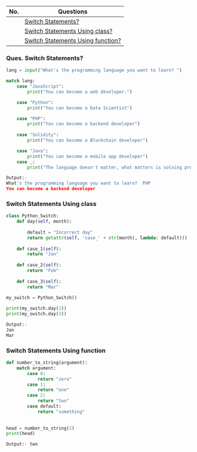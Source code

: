 |  No.  | Questions                                                              |
| :---: | ---------------------------------------------------------------------- |
|       | [Switch Statements?](#ques-switch-statements)                          |
|       | [Switch Statements Using class?](#switch-statements-using-class)       |
|       | [Switch Statements Using function?](#switch-statements-using-function) |

### Ques. Switch Statements?
```python
lang = input("What's the programming language you want to learn? ")

match lang:
    case "JavaScript":
        print("You can become a web developer.")

    case "Python":
        print("You can become a Data Scientist")

    case "PHP":
        print("You can become a backend developer")
    
    case "Solidity":
        print("You can become a Blockchain developer")

    case "Java":
        print("You can become a mobile app developer")
    case _:
        print("The language doesn't matter, what matters is solving problems.")

Output:-
What's the programming language you want to learn?  PHP
You can become a backend developer
```

### Switch Statements Using class
```python
class Python_Switch:
    def day(self, month):
 
        default = "Incorrect day" 
        return getattr(self, 'case_' + str(month), lambda: default)()
 
    def case_1(self):
        return "Jan"
 
    def case_2(self):
        return "Feb"
 
    def case_3(self):
        return "Mar"

my_switch = Python_Switch()
 
print(my_switch.day(1))
print(my_switch.day(3))

Output:-
Jan
Mar
```

### Switch Statements Using function
```python
def number_to_string(argument):
    match argument:
        case 0:
            return "zero"
        case 1:
            return "one"
        case 2:
            return "two"
        case default:
            return "something"
  
 
head = number_to_string(2)
print(head)

Output:- two
```